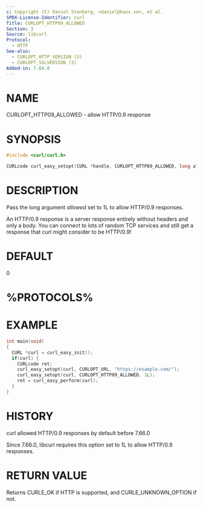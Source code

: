 ```yaml
---
c: Copyright (C) Daniel Stenberg, <daniel@haxx.se>, et al.
SPDX-License-Identifier: curl
Title: CURLOPT_HTTP09_ALLOWED
Section: 3
Source: libcurl
Protocol:
  - HTTP
See-also:
  - CURLOPT_HTTP_VERSION (3)
  - CURLOPT_SSLVERSION (3)
Added-in: 7.64.0
---
```


# NAME

CURLOPT_HTTP09_ALLOWED - allow HTTP/0.9 response

# SYNOPSIS

~~~c
#include <curl/curl.h>

CURLcode curl_easy_setopt(CURL *handle, CURLOPT_HTTP09_ALLOWED, long allowed);
~~~

# DESCRIPTION

Pass the long argument *allowed* set to 1L to allow HTTP/0.9 responses.

An HTTP/0.9 response is a server response entirely without headers and only a
body. You can connect to lots of random TCP services and still get a response
that curl might consider to be HTTP/0.9!

# DEFAULT

0

# %PROTOCOLS%

# EXAMPLE

~~~c
int main(void)
{
  CURL *curl = curl_easy_init();
  if(curl) {
    CURLcode ret;
    curl_easy_setopt(curl, CURLOPT_URL, "https://example.com/");
    curl_easy_setopt(curl, CURLOPT_HTTP09_ALLOWED, 1L);
    ret = curl_easy_perform(curl);
  }
}
~~~

# HISTORY

curl allowed HTTP/0.9 responses by default before 7.66.0

Since 7.66.0, libcurl requires this option set to 1L to allow HTTP/0.9
responses.

# RETURN VALUE

Returns CURLE_OK if HTTP is supported, and CURLE_UNKNOWN_OPTION if not.
